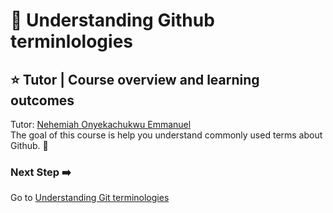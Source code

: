 # :flags: Understanding Github terminlologies

## :star: Tutor | Course overview and learning outcomes 

Tutor: [Nehemiah Onyekachukwu Emmanuel](https://github.com/devgenix) <br>
The goal of this course is help you understand commonly used terms about Github. 🚀


### Next Step :arrow_right:
Go to [Understanding Git terminologies](./7_Understanding_Git_terminlologies.md)
